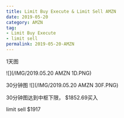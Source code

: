 ```yaml
---
title: Limit Buy Execute & Limit Sell AMZN
date: 2019-05-20
category: AMZN
tag:
- Limit Buy Execute
- limit sell
permalink: 2019-05-20-AMZN
---
```

1天图

![](/IMG/2019.05.20 AMZN 1D.PNG)

30分钟图
![](/IMG/2019.05.20 AMZN 30F.PNG)

30分钟图达到中枢下限， $\$$1852.69买入

limit sell $\$$1917
